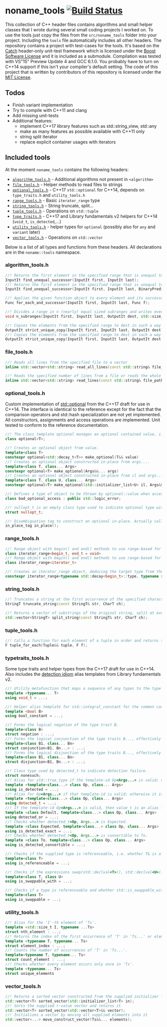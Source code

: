 # noname_tools [![Build Status](https://travis-ci.org/w1th0utnam3/noname_tools.svg?branch=master)](https://travis-ci.org/w1th0utnam3/noname_tools)

This collection of C++ header files contains algorithms and small helper classes that I wrote during several small coding projects I worked on. To use the tools just copy the files from the `src/noname_tools` folder into your project. Including the `tools` file automatically includes all other headers. The repository contains a project with test-cases for the tools. It's based on 
the [Catch](https://github.com/philsquared/Catch) header-only unit-test framework which is licensed under the [Boost Software License](https://github.com/philsquared/Catch/blob/master/LICENSE_1_0.txt) and it is included as a submodule. Compilation was tested with VS"15" Preview Update 4 and GCC 6.1.0. You probably have to turn on C++14 support if this isn't your compiler's default setting. The code of this project that is written by contributors of this repository is licensed under the [MIT License](https://github.com/w1th0utnam3/noname_tools/blob/master/LICENSE). 

## Todos

- Finish variant implementation
- Try to compile with C++11 and clang
- Add missing unit-tests
- Additional features:
  - implement C++17 library features such as std::string_view, std::any
  - make as many features as possible available with C++11 only
  - string split iterator
  - replace explicit container usages with iterators

## Included tools

At the moment `noname_tools` contains the following headers:

- [`algorithm_tools.h`](#algorithm_toolsh) - Additional algorithms not present in `<algorithm>`
- [`file_tools.h`](#file_toolsh) - Helper methods to read files to strings
- [`optional_tools.h`](#optional_toolsh) - C++17 `std::optional` for C++14, depends on `type_traits.h` and `utility_tools.h`
- [`range_tools.h`](#range_toolsh) - Basic `iterator_range` type
- [`string_tools.h`](#string_toolsh) - String truncate, split...
- [`tuple_tools.h`](#tuple_toolsh) - Operations on `std::tuple`
- [`type_traits.h`](#type_traitsh) - C++17 and Library fundamentals v2 helpers for C++14 (`void_t`, `is_detected`,...)
- [`utility_tools.h`](#utility_toolsh) - helper types for `optional` (possibly also for `any` and `variant` later)
- [`vector_tools.h`](#vector_toolsh) - Operations on `std::vector`

Below is a list of all types and functions from these headers. All declarations are in the `noname::tools` namespace.

### algorithm_tools.h

```c++
//! Returns the first element in the specified range that is unequal to its predecessor, uses not-equal (!=) operator for comparison
InputIt find_unequal_successor(InputIt first, InputIt last);
//! Returns the first element in the specified range that is unequal to its predecessor, uses p to compare two elements for inequality
InputIt find_unequal_successor(InputIt first, InputIt last, BinaryPredicate p);

//! Applies the given function object to every element and its successor, returns copy/move of functor
Func for_each_and_successor(InputIt first, InputIt last, Func f);

//! Divides a range in n (nearly) equal sized subranges and writes every subrange's begin- and end-iterator into dest without duplicates (i.e. dest will have n+1 entries)
void n_subranges(InputIt first, InputIt last, OutputIt dest, std::size_t n);

//! Copies the elements from the specified range to dest in such a way that all groups of consecutive equal objects are omitted, uses equal operator for comparison
OutputIt strict_unique_copy(InputIt first, InputIt last, OutputIt dest);
//! Copies the elements from the specified range to dest in such a way that all groups of consecutive equal objects are omitted, uses p to compare elements for equality
OutputIt strict_unique_copy(InputIt first, InputIt last, OutputIt dest, BinaryPredicate p);
```

### file_tools.h

```c++
//! Reads all lines from the specified file to a vector
inline std::vector<std::string> read_all_lines(const std::string& file_path);

//! Reads the specified number of lines from a file or reads the whole file if number of lines is zero
inline std::vector<std::string> read_lines(const std::string& file_path, size_t number_of_lines = 0);
```

### optional_tools.h

Custom implementation of [std::optional](http://en.cppreference.com/w/cpp/utility/optional) from the C++17 draft for use in C++14. The interface is identical to the reference except for the fact that the comparison operators and std::hash specialization are not yet implemented. All constructors, assignments and access operations are implemented. Unit tested to conform to the reference documentation.
```c++
//! The class template optional manages an optional contained value, i.e. a value that may or may not be present.
class optional<T>;

//! Creates an optional object from value.
template<class T>
constexpr optional<std::decay_t<T>> make_optional(T&& value)
//! Creates an optional object constructed in-place from args....
template<class T, class... Args>
constexpr optional<T> make_optional(Args&&... args)
//! Creates an optional object constructed in-place from il and args....
template<class T, class U, class... Args>
constexpr optional<T> make_optional(std::initializer_list<U> il, Args&&... args)

//! Defines a type of object to be thrown by optional::value when accessing an optional object that does not contain a value.
class bad_optional_access : public std::logic_error;

//! nullopt_t is an empty class type used to indicate optional type with uninitialized state.
struct nullopt_t;

//! Disambiguation tag to construct an optional in-place. Actually calling any of the in_place functions results in undefined behavior.
in_place_tag in_place();
```

### range_tools.h

```c++
//! Range object with begin() and end() methods to use range-based for loops with any pair of iterators, sentinel version (begin and end may be of different type)
class iterator_range<begin_t, end_t = void>
//! Range object with begin() and end() methods to use range-based for loops with any pair of iterators
class iterator_range<iterator_t>

//! Creates an iterator_range object, deducing the target type from the types of arguments
constexpr iterator_range<typename std::decay<begin_t>::type, typename std::decay<end_t>::type> make_range(begin_t&& begin, end_t&& end);
```

### string_tools.h

```c++
//! Truncates a string at the first occurrence of the specified character or returns the full string if the character was not found
StringT truncate_string(const StringT& str, CharT ch);

//! Returns a vector of substrings of the original string, split at every occurrence of the specified character
std::vector<StringT> split_string(const StringT& str, CharT ch);
```

### tuple_tools.h

```c++
//! Calls a function for each element of a tuple in order and returns the function
F tuple_for_each(Tuple&& tuple, F f);
```

### typetraits_tools.h

Some type traits and helper types from the C++17 draft for use in C++14. Also includes the [detection idiom](http://en.cppreference.com/w/cpp/experimental/is_detected) alias templates from Library fundamentals v2.
```c++
//! Utility metafunction that maps a sequence of any types to the type void
template <typename... T>
using void_t = ...;

//! Helper alias template for std::integral_constant for the common case where T is bool.
template <bool B>
using bool_constant = ...;

//! Forms the logical negation of the type trait B.
template<class B>
struct negation : ...;
//! Forms the logical conjunction of the type traits B..., effectively performing a logical AND on the sequence of traits.
template<class B1, class... Bn>
struct conjunction<B1, Bn...> : ...;
//! Forms the logical disjunction of the type traits B..., effectively performing a logical or on the sequence of traits.
template<class B1, class... Bn>
struct disjunction<B1, Bn...> : ...;

//! Class type used by detected_t to indicate detection failure. 
struct nonesuch;
//! Alias for std::true_type if the template-id Op<Args...> is valid; otherwise it is an alias for std::false_type. 
template <template<class...> class Op, class... Args>
using is_detected = ...;
//! Alias for Op<Args...> if that template-id is valid; otherwise it is an alias for the class nonesuch. 
template <template<class...> class Op, class... Args>
using detected_t = ...;
//! If the template-id Op<Args...> is valid, then value_t is an alias for std::true_type, and type is an alias for Op<Args...>; Otherwise, value_t is an alias for std::false_type and type is an alias for Default.
template <class Default, template<class...> class Op, class... Args>
using detected_or = ...;
//! Checks whether detected_t<Op, Args...> is Expected.  
template <class Expected, template<class...> class Op, class... Args>
using is_detected_exact = ...;
//! Checks whether detected_t<Op, Args...> is convertible to To.
template <class To, template<class...> class Op, class... Args>
using is_detected_convertible = ...;

//! Checks if the supplied type is referenceable, i.e. whether T& is a well-formed type
template<class T>
using is_referenceable = ...;

//! Checks if the expressions swap(std::declval<T>(), std::declval<U>()) and swap(std::declval<U>(), std::declval<T>()) are both well formed after "using std::swap"
template<class T, class U>
using is_swappable_with = ...;

//! Checks if a type is referenceable and whether std::is_swappable_with<T&, T&>::value is true
template<class T>
using is_swappable = ...;
```

### utility_tools.h
```c++
//! Alias for the 'I'-th element of 'Ts'.
template <std::size_t I, typename ...Ts>
struct nth_element : ...;
//! Returns the index of the first occurrence of 'T' in 'Ts...' or element_not_found.
template <typename T, typename... Ts>
struct element_index : ...;
//! Counts the number of occurrences of 'T' in 'Ts...'.
template<typename T, typename... Ts>
struct count_element : ...;
//! Checks whether every element occurs only once in 'Ts'.
template <typename... Ts>
struct unique_elements
```

### vector_tools.h

```c++
//! Returns a sorted vector constructed from the supplied initializer list
std::vector<T> sorted_vector(std::initializer_list<T> in);
//! Sorts the supplied r-value vector and returns it
std::vector<T> sorted_vector(std::vector<T>&& vector);
//! Initializes a vector by moving all supplied elements into it
std::vector<...> move_construct_vector(Ts&&... elements);
```
